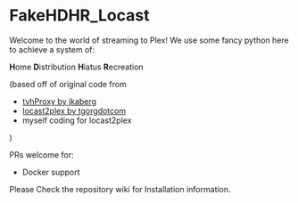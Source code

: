 # FakeHDHR_Locast


Welcome to the world of streaming to Plex! We use some fancy python here to achieve a system of:

**H**ome
**D**istribution
**H**iatus
**R**ecreation


(based off of original code from

  * [tvhProxy by jkaberg](https://github.com/jkaberg/tvhProxy)
  * [locast2plex by tgorgdotcom](https://github.com/tgorgdotcom/locast2plex)
  * myself coding for locast2plex

  )

PRs welcome for:

* Docker support


Please Check the repository wiki for Installation information.
